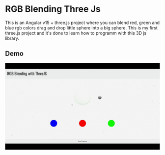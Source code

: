 # RGB Blending Three Js

This is an Angular v15 + three.js project where you can blend red, green and blue rgb colors drag and drop little sphere into
a big sphere. This is my first three.js project and it's done to learn how to programm with this 3D js library.

## Demo

![](https://github.com/TheIvan96/Rgb-Blending-Threejs/blob/main/demo.gif)